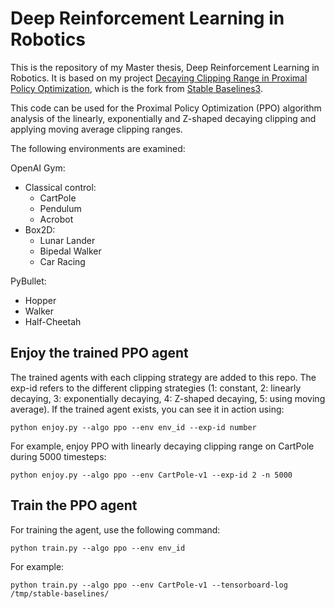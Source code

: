 # Deep Reinforcement Learning in Robotics

This is the repository of my Master thesis, Deep Reinforcement Learning in Robotics. It is based on my project [Decaying Clipping Range in Proximal Policy Optimization](https://github.com/MoniFarsang/ppo-clipping-approaches), which is the fork from [Stable Baselines3](https://github.com/DLR-RM/stable-baselines3). 

This code can be used for the Proximal Policy Optimization (PPO) algorithm analysis of the linearly, exponentially and Z-shaped decaying clipping and applying moving average clipping ranges.

The following environments are examined:

OpenAI Gym:
- Classical control:
  - CartPole
  - Pendulum
  - Acrobot
- Box2D:
  - Lunar Lander
  - Bipedal Walker
  - Car Racing

PyBullet:
- Hopper
- Walker
- Half-Cheetah


## Enjoy the trained  PPO agent

The trained agents with each clipping strategy are added to this repo. The exp-id refers to the different clipping strategies (1: constant, 2: linearly decaying, 3: exponentially decaying, 4: Z-shaped decaying, 5: using moving average). If the trained agent exists, you can see it in action using:
```
python enjoy.py --algo ppo --env env_id --exp-id number
```

For example, enjoy PPO with linearly decaying clipping range on CartPole during 5000 timesteps:
```
python enjoy.py --algo ppo --env CartPole-v1 --exp-id 2 -n 5000
```

## Train the PPO agent

For training the agent, use the following command:
```
python train.py --algo ppo --env env_id
```

For example:
```
python train.py --algo ppo --env CartPole-v1 --tensorboard-log /tmp/stable-baselines/
```



